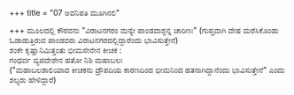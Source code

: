 +++
title = "07 ಅವನಿಪತಿ ಮೂಗಿನಲಿ"

+++
ಮೂಲದಲ್ಲಿ ಕೌರವನು "ವಿರಾಟನಗರಂ ಮನ್ಯೇ ಪಾಂಡವಾಶ್ಛನ್ನ ಚಾರಿಣಃ" (ಗುಪ್ತವಾಗಿ ವೇಷ ಮರೆಸಿಕೊಂಡು ಓಡಾಡುತ್ತಿರುವ ಪಾಂಡವರು ವಿರಾಟನಗರದಲ್ಲಿದ್ದಾರೆಂದು ಭಾವಿಸುತ್ತೇನೆ)  
ಶಂಕೇ ಕೃಷ್ಣಾನಿಮಿತ್ತಂತು ಭೀಮಸೇನೇನ ಕೀಚಕ :  
ಗಂಧರ್ವ ವ್ಯಪದೇಶೇನ ಹತೋ ನಿಶಿ ಮಹಾಬಲಃ  
("ಮಹಾಬಲಶಾಲಿಯಾದ ಕೀಚಕನು ದ್ರೌಪದಿಯ ಕಾರಣದಿಂದ ಭೀಮನಿಂದ ಹತನಾಗಿದ್ದಾನೆಂದು ಭಾವಿಸುತ್ತೇನೆ" ಎಂದು ಶಲ್ಯರು ಹೇಳಿದ್ದಾರೆ)